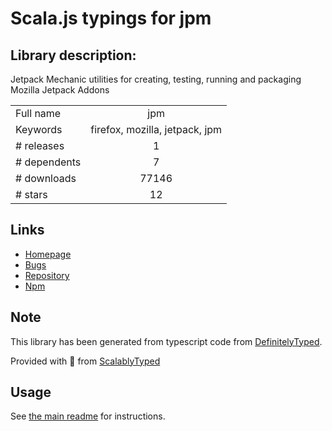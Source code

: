 
# Scala.js typings for jpm


## Library description:
Jetpack Mechanic utilities for creating, testing, running and packaging Mozilla Jetpack Addons

|                    |                 |
| ------------------ | :-------------: |
| Full name          | jpm |
| Keywords           | firefox, mozilla, jetpack, jpm |
| # releases         | 1 |
| # dependents       | 7 |
| # downloads        | 77146 |
| # stars            | 12 |

## Links
- [Homepage](https://github.com/mozilla-jetpack/jpm)
- [Bugs](http://github.com/mozilla-jetpack/jpm/issues)
- [Repository](https://github.com/mozilla-jetpack/jpm)
- [Npm](https://www.npmjs.com/package/jpm)
    


## Note
This library has been generated from typescript code from [DefinitelyTyped](https://definitelytyped.org).

Provided with :purple_heart: from [ScalablyTyped](https://github.com/oyvindberg/ScalablyTyped)

## Usage
See [the main readme](../../readme.md) for instructions.


